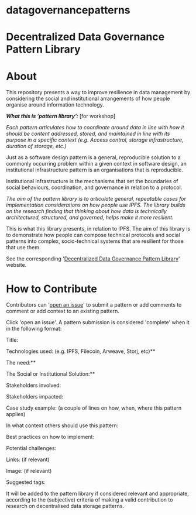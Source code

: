 # datagovernancepatterns
# Decentralized Data Governance Pattern Library

# About
This repository presents a way to improve resilience in data management by considering the social and institutional arrangements of how people organise around information technology. 

***What this is ‘pattern library’:*** [for workshop]

*Each pattern articulates how to coordinate around data in line with how it should be content addressed, stored, and maintained in line with its purpose in a specific context (e.g. Access control, storage infrastructure, duration of storage, etc.)*

Just as a software design pattern is a general, reproducible solution to a commonly occurring problem within a given context in software design, an institutional infrastructure pattern is an organisations that is reproducible.

Institutional infrastructure is the mechanisms that set the boundaries of social behaviours, coordination, and governance in relation to a protocol. 

*The aim of the pattern library is to articulate general, repeatable cases for implementation considerations on how people use IPFS. The library builds on the research finding that thinking about how data is technically architectured, structured, and governed, helps make it more resilient.*

This is what this library presents, in relation to IPFS. The aim of this library is to demonstrate how people can compose technical protocols and social patterns into complex, socio-technical systems that are resilient for those that use them. 

See the corresponding '[Decentralized Data Governance Pattern Library](https://beta.portrait.gg/0x1018c3A71997D2171E915ea89f704d9a192823EF)' website.

# How to Contribute

Contributors can '[open an issue](https://github.com/kelsien/datagovernancepatterns/issues)' to submit a pattern or add comments to comment or add context to an existing pattern.

Click 'open an issue'. A pattern submission is considered 'complete' when it in the following format:

Title:

Technologies used: (e.g. IPFS, Filecoin, Arweave, Storj, etc)**

The need:**

The Social or Institutional Solution:**

Stakeholders involved:

Stakeholders impacted: 

Case study example: (a couple of lines on how, when, where this pattern applies)

In what context others should use this pattern:

Best practices on how to implement:

Potential challenges:

Links: (if relevant)

Image: (if relevant)

Suggested tags:

It will be added to the pattern library if considered relevant and appropriate, according to the (subjective) criteria of making a valid contribution to research on decentralised data storage patterns.

